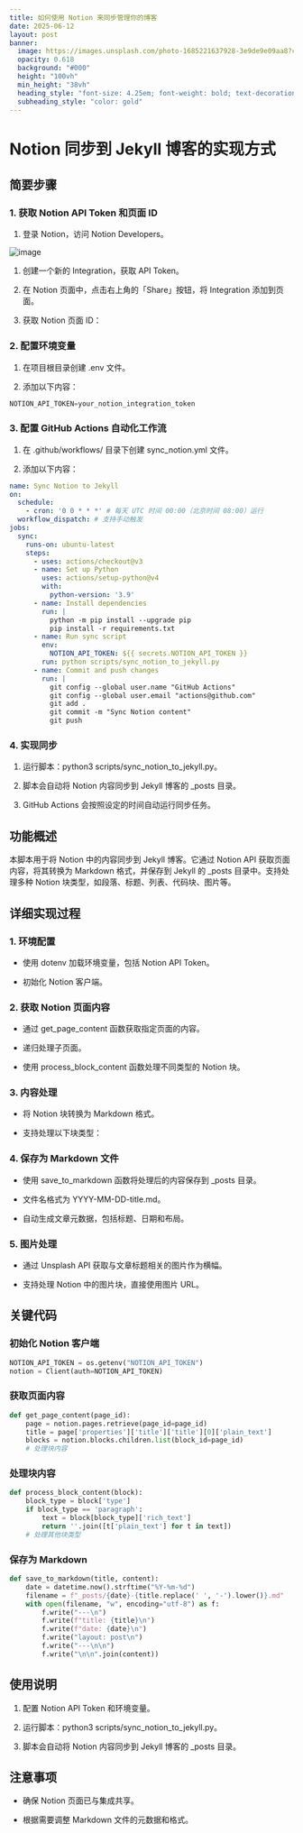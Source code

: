 ```yaml
---
title: 如何使用 Notion 来同步管理你的博客
date: 2025-06-12
layout: post
banner:
  image: https://images.unsplash.com/photo-1685221637928-3e9de9e09aa8?crop=entropy&cs=tinysrgb&fit=max&fm=jpg&ixid=M3w2OTIwMzJ8MHwxfHJhbmRvbXx8fHx8fHx8fDE3NDk3MDI0OTF8&ixlib=rb-4.1.0&q=80&w=1080
  opacity: 0.618
  background: "#000"
  height: "100vh"
  min_height: "38vh"
  heading_style: "font-size: 4.25em; font-weight: bold; text-decoration: underline"
  subheading_style: "color: gold"
---
```


# Notion 同步到 Jekyll 博客的实现方式

## 简要步骤

### 1. 获取 Notion API Token 和页面 ID

1. 登录 Notion，访问 Notion Developers。

![image](https://prod-files-secure.s3.us-west-2.amazonaws.com/a7a0cc5a-89b9-4cda-8686-1fba0ca52f40/d19c1afe-dea5-4312-9333-786b0ba83054/image.png?X-Amz-Algorithm=AWS4-HMAC-SHA256&X-Amz-Content-Sha256=UNSIGNED-PAYLOAD&X-Amz-Credential=ASIAZI2LB466UXUGLSMG%2F20250612%2Fus-west-2%2Fs3%2Faws4_request&X-Amz-Date=20250612T042811Z&X-Amz-Expires=3600&X-Amz-Security-Token=IQoJb3JpZ2luX2VjEAwaCXVzLXdlc3QtMiJHMEUCIQD%2Bh7dHs3P8Xdo8w6cuXfQ7K2ZA01xZLH8eLUCTrh%2Fr1AIgKkvxHdnephwzvf%2FwtNMtXpPEsoKGKkRlDISadsAC5eUqiAQI5f%2F%2F%2F%2F%2F%2F%2F%2F%2F%2FARAAGgw2Mzc0MjMxODM4MDUiDMerOnNgxR3XMfs%2B3SrcA5Ai6KM%2FN9VWNTVggunDCMjc2qU8Ok%2BfztKQ51iLU5mRfLS68XtbhD%2FJmJ2Sk0fYz2uXlD%2Boz%2BEhZ5%2FS%2FraHbkIDVGtq8sy0pw2kSh72TiwcFL%2Bs%2FjhZUe45bR1Jks%2BDu907eDTdUDTKcrgihQxtDozCyYP5P4ZVDV7FJ3H0sX7Jpl3u7shTP60idAob%2B8gmJOcP2RZpluQVd0ZbpOvFmJvosywdtCff2gl0os63ntanGSeUnIdtkplNysb93kGFiRp%2FlIpMdnsvASJPCEyx9hGKiApAJ8pUXoI4j%2BQ3Xoejfzn2xbA6xsga8r1AHqHyoeb3jor%2Bl37wYa2XX4VvcuXM3JZbxfCNKT9%2B0Ds%2FjPxb8L7SSREmu8%2B7OqUT10Bkvp4J2ybSTmDe37PlDfvYtbXYnmtYPvoYydxoUSW76%2FiovaS8M40PBtCTzbH7b63GW8bUmVvarKniDL1H%2FWlC3xoO3vqxim8eZBzB3EsbkUw%2F%2FKOYTy%2B2Xha4zuCY26ILMfkV7bdrdrGr2xLoagzcwVd8Ap2Wx%2FR7I2%2FpHVbUykqtfj3uFZ69%2BgaOK3pHgSBhHS9jb2yaxEbvvKq1jUZb656q7zCyjVX4n5N6PbqQ2TzH84nLQIGBlcJltfy2MM2TqcIGOqUBu73DpYuwxAYig%2Bl0q3sVEa4dHFbY3BKLEx%2BR0oibahRiXxj7XZHWdU00pbI5n8NLxW0KHL%2BcW%2FVX6d5cleinQ7lQYGJfjNTUSyicBSPhiHufI3Yzz3Ldwr8GBdPzyxxhhfLUdgm1GD2zem3b3yn00U16U5GxeXQhdj3FX8Z3c5XDkxy9YKCekZvs%2BrFzSt54lYbC2jizI4C6CmusYLuca%2FcI%2Bv4i&X-Amz-Signature=a28e8eeb4b538e17868f5ac521fc7d491d7987d4cfc32109ff8adf30a5259f13&X-Amz-SignedHeaders=host&x-amz-checksum-mode=ENABLED&x-id=GetObject)

1. 创建一个新的 Integration，获取 API Token。

1. 在 Notion 页面中，点击右上角的「Share」按钮，将 Integration 添加到页面。

1. 获取 Notion 页面 ID：


### 2. 配置环境变量

1. 在项目根目录创建 .env 文件。

1. 添加以下内容：

```javascript
NOTION_API_TOKEN=your_notion_integration_token
```

### 3. 配置 GitHub Actions 自动化工作流

1. 在 .github/workflows/ 目录下创建 sync_notion.yml 文件。

1. 添加以下内容：

```yaml
name: Sync Notion to Jekyll
on:
  schedule:
    - cron: '0 0 * * *' # 每天 UTC 时间 00:00（北京时间 08:00）运行
  workflow_dispatch: # 支持手动触发
jobs:
  sync:
    runs-on: ubuntu-latest
    steps:
      - uses: actions/checkout@v3
      - name: Set up Python
        uses: actions/setup-python@v4
        with:
          python-version: '3.9'
      - name: Install dependencies
        run: |
          python -m pip install --upgrade pip
          pip install -r requirements.txt
      - name: Run sync script
        env:
          NOTION_API_TOKEN: ${{ secrets.NOTION_API_TOKEN }}
        run: python scripts/sync_notion_to_jekyll.py
      - name: Commit and push changes
        run: |
          git config --global user.name "GitHub Actions"
          git config --global user.email "actions@github.com"
          git add .
          git commit -m "Sync Notion content"
          git push
```

### 4. 实现同步

1. 运行脚本：python3 scripts/sync_notion_to_jekyll.py。

1. 脚本会自动将 Notion 内容同步到 Jekyll 博客的 _posts 目录。

1. GitHub Actions 会按照设定的时间自动运行同步任务。

## 功能概述

本脚本用于将 Notion 中的内容同步到 Jekyll 博客。它通过 Notion API 获取页面内容，将其转换为 Markdown 格式，并保存到 Jekyll 的 _posts 目录中。支持处理多种 Notion 块类型，如段落、标题、列表、代码块、图片等。

## 详细实现过程

### 1. 环境配置

- 使用 dotenv 加载环境变量，包括 Notion API Token。

- 初始化 Notion 客户端。

### 2. 获取 Notion 页面内容

- 通过 get_page_content 函数获取指定页面的内容。

- 递归处理子页面。

- 使用 process_block_content 函数处理不同类型的 Notion 块。

### 3. 内容处理

- 将 Notion 块转换为 Markdown 格式。

- 支持处理以下块类型：


### 4. 保存为 Markdown 文件

- 使用 save_to_markdown 函数将处理后的内容保存到 _posts 目录。

- 文件名格式为 YYYY-MM-DD-title.md。

- 自动生成文章元数据，包括标题、日期和布局。

### 5. 图片处理

- 通过 Unsplash API 获取与文章标题相关的图片作为横幅。

- 支持处理 Notion 中的图片块，直接使用图片 URL。

## 关键代码

### 初始化 Notion 客户端

```python
NOTION_API_TOKEN = os.getenv("NOTION_API_TOKEN")
notion = Client(auth=NOTION_API_TOKEN)
```

### 获取页面内容

```python
def get_page_content(page_id):
    page = notion.pages.retrieve(page_id=page_id)
    title = page['properties']['title']['title'][0]['plain_text']
    blocks = notion.blocks.children.list(block_id=page_id)
    # 处理块内容
```

### 处理块内容

```python
def process_block_content(block):
    block_type = block['type']
    if block_type == 'paragraph':
        text = block[block_type]['rich_text']
        return ''.join([t['plain_text'] for t in text])
    # 处理其他块类型
```

### 保存为 Markdown

```python
def save_to_markdown(title, content):
    date = datetime.now().strftime("%Y-%m-%d")
    filename = f"_posts/{date}-{title.replace(' ', '-').lower()}.md"
    with open(filename, "w", encoding="utf-8") as f:
        f.write("---\n")
        f.write(f"title: {title}\n")
        f.write(f"date: {date}\n")
        f.write("layout: post\n")
        f.write("---\n\n")
        f.write("\n\n".join(content))
```

## 使用说明

1. 配置 Notion API Token 和环境变量。

1. 运行脚本：python3 scripts/sync_notion_to_jekyll.py。

1. 脚本会自动将 Notion 内容同步到 Jekyll 博客的 _posts 目录。

## 注意事项

- 确保 Notion 页面已与集成共享。

- 根据需要调整 Markdown 文件的元数据和格式。